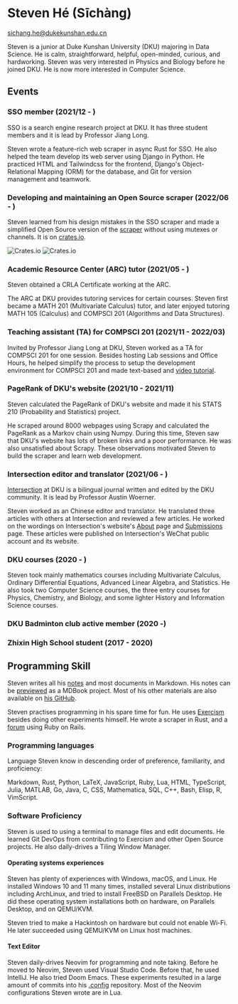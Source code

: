 # Steven Hé (Sīchàng)

[sichang.he@dukekunshan.edu.cn](sichang.he@dukekunshan.edu.cn)

Steven is a junior at Duke Kunshan University (DKU) majoring in Data Science.
He is calm, straightforward, helpful, open-minded, curious, and hardworking.
Steven was very interested in Physics and Biology before he joined DKU.
He is now more interested in Computer Science.

## Events

### SSO member (2021/12 - )

SSO is a search engine research project at DKU.
It has three student members and it is lead by Professor Jiang Long.

Steven wrote a feature-rich web scraper in async Rust for SSO.
He also helped the team develop its web server using Django in Python.
He practiced HTML and Tailwindcss for the frontend,
Django's Object-Relational Mapping (ORM) for the database,
and Git for version management and teamwork.

### Developing and maintaining an Open Source scraper (2022/06 - )

Steven learned from his design mistakes in the SSO scraper and
made a simplified Open Source version of the
[scraper](https://github.com/SichangHe/scraper)
without using mutexes or channels.
It is on [crates.io](https://crates.io/crates/recursive_scraper).

![Crates.io](https://img.shields.io/crates/v/recursive_scraper)
![Crates.io](https://img.shields.io/crates/d/recursive_scraper)

### Academic Resource Center (ARC) tutor (2021/05 - )

Steven obtained a CRLA Certificate working at the ARC.

The ARC at DKU provides tutoring services for certain courses.
Steven first became a MATH 201 (Multivariate Calculus) tutor,
and later enjoyed tutoring MATH 105 (Calculus) and COMPSCI 201
(Algorithms and Data Structures).

### Teaching assistant (TA) for COMPSCI 201 (2021/11 - 2022/03)

Invited by Professor Jiang Long at DKU,
Steven worked as a TA for COMPSCI 201 for one session.
Besides hosting Lab sessions and Office Hours,
he helped simplify the process to setup the development environment
for COMPSCI 201 and made text-based and
[video tutorial](https://www.youtube.com/watch?v=yiL-ULPBkvE&t=22s).

### PageRank of DKU's website (2021/10 - 2021/11)

Steven calculated the PageRank of DKU's website
and made it his STATS 210 (Probability and Statistics) project.

He scraped around 8000 webpages using Scrapy
and calculated the PageRank as a Markov chain using Numpy.
During this time,
Steven saw that DKU's website has lots of broken links and a poor performance.
He was also unsatisfied about Scrapy.
These observations motivated Steven to build the scraper
and learn web development.

### Intersection editor and translator (2021/06 - )

[Intersection](https://sites.duke.edu/intersections/)
at DKU is a bilingual journal written and edited by
the DKU community.
It is lead by Professor Austin Woerner.

Steven worked as an Chinese editor and translator.
He translated three articles with others at Intersection
and reviewed a few articles.
He worked on the wordings on Intersection's website's
[About](https://sites.duke.edu/intersections/about/) page
and [Submissions](https://sites.duke.edu/intersections/submissions-2/) page.
These articles were published on Intersection's WeChat public account
and its website.

### DKU courses (2020 - )

Steven took mainly mathematics courses including Multivariate Calculus,
Ordinary Differential Equations,
Advanced Linear Algebra,
and Statistics.
He also took two Computer Science courses,
the three entry courses for Physics, Chemistry, and Biology,
and some lighter History and Information Science courses.

### DKU Badminton club active member (2020 -)

### Zhixin High School student (2017 - 2020)

## Programming Skill

Steven writes all his [notes](https://github.com/SichangHe/notes)
and most documents in Markdown.
His notes can be [previewed](https://sichanghe.github.io/notes)
as a MDBook project.
Most of his other materials are also available on
[his GitHub](https://github.com/SichangHe/).

Steven practises programming in his spare time for fun.
He uses [Exercism](https://exercism.org/profiles/SichangHe)
besides doing other experiments himself.
He wrote a scraper in Rust,
and a [forum](https://github.com/SichangHe/forum)
using Ruby on Rails.

### Programming languages

Language Steven know in descending order of
preference, familiarity, and proficiency:

Markdown, Rust, Python, LaTeX, JavaScript, Ruby, Lua, HTML, TypeScript, Julia,
MATLAB, Go, Java, C, CSS, Mathematica, SQL, C++, Bash, Elisp, R, VimScript.

### Software Proficiency

Steven is used to using a terminal to manage files and edit documents.
He learned Git DevOps from contributing to
Exercism and other Open Source projects.
He also daily-drives a Tiling Window Manager.

#### Operating systems experiences

Steven has plenty of experiences with Windows, macOS, and Linux.
He installed Windows 10 and 11 many times,
installed several Linux distributions including ArchLinux,
and tried to install FreeBSD on Parallels Desktop.
He did these operating system installations both on hardware,
on Parallels Desktop,
and on QEMU/KVM.

Steven tried to make a Hackintosh on hardware but could not enable Wi-Fi.
He later succeeded using QEMU/KVM on Linux host machines.

#### Text Editor

Steven daily-drives Neovim for programming and note taking.
Before he moved to Neovim, Steven used Visual Studio Code.
Before that, he used IntelliJ.
He also tried Doom Emacs.
These experiments resulted in a large amount of commits into his
[.config](https://github.com/SichangHe/.config) repository.
Most of the Neovim configurations Steven wrote are in Lua.
